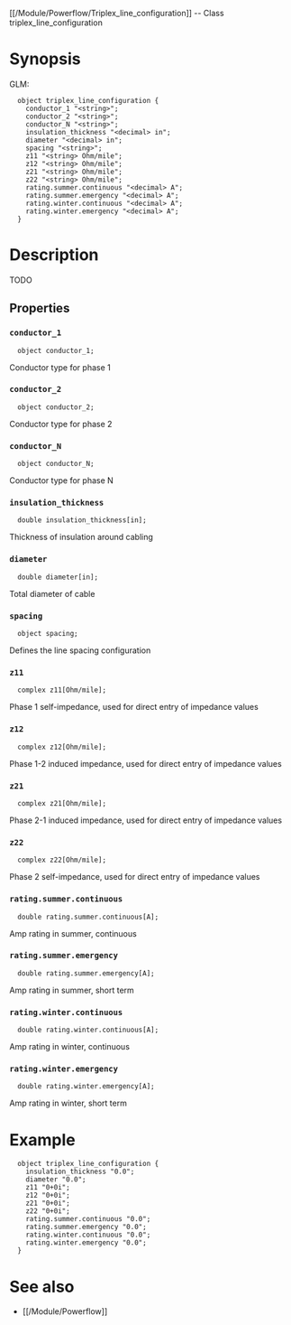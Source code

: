 [[/Module/Powerflow/Triplex_line_configuration]] -- Class triplex_line_configuration

# Synopsis
GLM:
~~~
  object triplex_line_configuration {
    conductor_1 "<string>";
    conductor_2 "<string>";
    conductor_N "<string>";
    insulation_thickness "<decimal> in";
    diameter "<decimal> in";
    spacing "<string>";
    z11 "<string> Ohm/mile";
    z12 "<string> Ohm/mile";
    z21 "<string> Ohm/mile";
    z22 "<string> Ohm/mile";
    rating.summer.continuous "<decimal> A";
    rating.summer.emergency "<decimal> A";
    rating.winter.continuous "<decimal> A";
    rating.winter.emergency "<decimal> A";
  }
~~~

# Description

TODO

## Properties

### `conductor_1`
~~~
  object conductor_1;
~~~

Conductor type for phase 1

### `conductor_2`
~~~
  object conductor_2;
~~~

Conductor type for phase 2

### `conductor_N`
~~~
  object conductor_N;
~~~

Conductor type for phase N

### `insulation_thickness`
~~~
  double insulation_thickness[in];
~~~

Thickness of insulation around cabling

### `diameter`
~~~
  double diameter[in];
~~~

Total diameter of cable

### `spacing`
~~~
  object spacing;
~~~

Defines the line spacing configuration

### `z11`
~~~
  complex z11[Ohm/mile];
~~~

Phase 1 self-impedance, used for direct entry of impedance values

### `z12`
~~~
  complex z12[Ohm/mile];
~~~

Phase 1-2 induced impedance, used for direct entry of impedance values

### `z21`
~~~
  complex z21[Ohm/mile];
~~~

Phase 2-1 induced impedance, used for direct entry of impedance values

### `z22`
~~~
  complex z22[Ohm/mile];
~~~

Phase 2 self-impedance, used for direct entry of impedance values

### `rating.summer.continuous`
~~~
  double rating.summer.continuous[A];
~~~

Amp rating in summer, continuous

### `rating.summer.emergency`
~~~
  double rating.summer.emergency[A];
~~~

Amp rating in summer, short term

### `rating.winter.continuous`
~~~
  double rating.winter.continuous[A];
~~~

Amp rating in winter, continuous

### `rating.winter.emergency`
~~~
  double rating.winter.emergency[A];
~~~

Amp rating in winter, short term

# Example

~~~
  object triplex_line_configuration {
    insulation_thickness "0.0";
    diameter "0.0";
    z11 "0+0i";
    z12 "0+0i";
    z21 "0+0i";
    z22 "0+0i";
    rating.summer.continuous "0.0";
    rating.summer.emergency "0.0";
    rating.winter.continuous "0.0";
    rating.winter.emergency "0.0";
  }
~~~

# See also
* [[/Module/Powerflow]]

